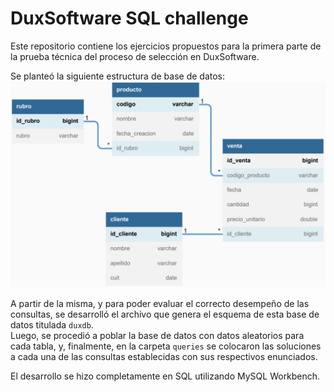 # DuxSoftware SQL challenge
Este repositorio contiene los ejercicios propuestos para la primera parte de la prueba técnica del proceso de selección en DuxSoftware.

Se planteó la siguiente estructura de base de datos:\
![dbschema](./res/dbschema.png)

A partir de la misma, y para poder evaluar el correcto desempeño de las consultas, se desarrolló el archivo que genera el esquema de esta base de datos titulada `duxdb`.\
Luego, se procedió a poblar la base de datos con datos aleatorios para cada tabla, y, finalmente, en la carpeta `queries` se colocaron las soluciones a cada una de las consultas establecidas con sus respectivos enunciados.

El desarrollo se hizo completamente en SQL utilizando MySQL Workbench.